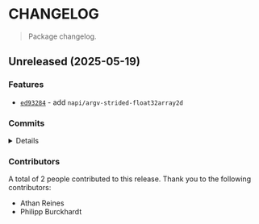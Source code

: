 # CHANGELOG

> Package changelog.

<section class="release" id="unreleased">

## Unreleased (2025-05-19)

<section class="features">

### Features

-   [`ed93284`](https://github.com/stdlib-js/stdlib/commit/ed932844bcde2d4e8dfe49010e8ce96381c98fdf) - add `napi/argv-strided-float32array2d`

</section>

<!-- /.features -->

<section class="commits">

### Commits

<details>

-   [`9e689ff`](https://github.com/stdlib-js/stdlib/commit/9e689ffcb7c6223afc521f1e574b42f10921cf5e) - **chore:** fix indentation in manifest.json files _(by Philipp Burckhardt)_
-   [`8f745c7`](https://github.com/stdlib-js/stdlib/commit/8f745c734da22e26a4c5e6bbaf9ab20d991e5a63) - **test:** fix descriptions _(by Athan Reines)_
-   [`6ccbed0`](https://github.com/stdlib-js/stdlib/commit/6ccbed041b34b95f10ac80330eeebd48d73153dd) - **docs:** fix grammar in comments _(by Athan Reines)_
-   [`e74ff00`](https://github.com/stdlib-js/stdlib/commit/e74ff0063ef3875807d2bc722117cbf78340c096) - **docs:** fix grammar in comments _(by Athan Reines)_
-   [`ed93284`](https://github.com/stdlib-js/stdlib/commit/ed932844bcde2d4e8dfe49010e8ce96381c98fdf) - **feat:** add `napi/argv-strided-float32array2d` _(by Athan Reines)_

</details>

</section>

<!-- /.commits -->

<section class="contributors">

### Contributors

A total of 2 people contributed to this release. Thank you to the following contributors:

-   Athan Reines
-   Philipp Burckhardt

</section>

<!-- /.contributors -->

</section>

<!-- /.release -->

